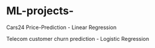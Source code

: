 # ML-projects-
Cars24 Price-Prediction - Linear Regression                  

Telecom customer churn prediction - Logistic Regression
